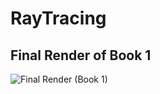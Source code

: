# RayTracing
## Final Render of Book 1
 
![Final Render (Book 1)](https://github.com/Loris-Moreau/RayTracing/assets/80474693/5654762d-a0b1-4386-95a6-631e1cdcd9ba)

